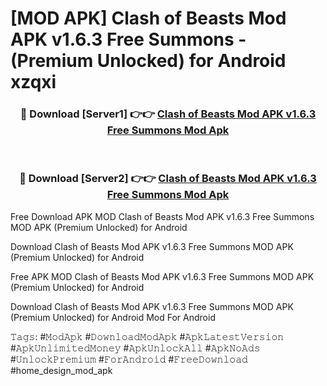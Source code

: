 # [MOD APK] Clash of Beasts Mod APK v1.6.3 Free Summons - (Premium Unlocked) for Android xzqxi



<div align="center">
<h3>🔴 Download [Server1] 👉👉 <a href="https://momento.my/?title=Clash_of_Beasts_Mod_APK_v1.6.3_Free_Summons">Clash of Beasts Mod APK v1.6.3 Free Summons Mod Apk</a></h3><br>

<h3>🔴 Download [Server2] 👉👉 <a href="https://momento.my/?title=Clash_of_Beasts_Mod_APK_v1.6.3_Free_Summons">Clash of Beasts Mod APK v1.6.3 Free Summons Mod Apk</a></h3>
</div>



Free Download APK MOD Clash of Beasts Mod APK v1.6.3 Free Summons MOD APK (Premium Unlocked) for Android

Download Clash of Beasts Mod APK v1.6.3 Free Summons MOD APK (Premium Unlocked) for Android

Free APK MOD Clash of Beasts Mod APK v1.6.3 Free Summons MOD APK (Premium Unlocked) for Android

Download Clash of Beasts Mod APK v1.6.3 Free Summons MOD APK (Premium Unlocked) for Android Mod For Android

𝚃𝚊𝚐𝚜: #𝙼𝚘𝚍𝙰𝚙𝚔 #𝙳𝚘𝚠𝚗𝚕𝚘𝚊𝚍𝙼𝚘𝚍𝙰𝚙𝚔 #𝙰𝚙𝚔𝙻𝚊𝚝𝚎𝚜𝚝𝚅𝚎𝚛𝚜𝚒𝚘𝚗 #𝙰𝚙𝚔𝚄𝚗𝚕𝚒𝚖𝚒𝚝𝚎𝚍𝙼𝚘𝚗𝚎𝚢 #𝙰𝚙𝚔𝚄𝚗𝚕𝚘𝚌𝚔𝙰𝚕𝚕 #𝙰𝚙𝚔𝙽𝚘𝙰𝚍𝚜 #𝚄𝚗𝚕𝚘𝚌𝚔𝙿𝚛𝚎𝚖𝚒𝚞𝚖 #𝙵𝚘𝚛𝙰𝚗𝚍𝚛𝚘𝚒𝚍 #𝙵𝚛𝚎𝚎𝙳𝚘𝚠𝚗𝚕𝚘𝚊𝚍 #home_design_mod_apk
